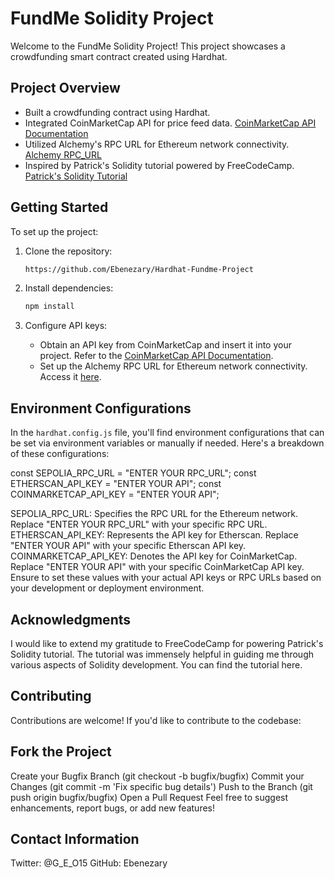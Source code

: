 # FundMe Solidity Project

Welcome to the FundMe Solidity Project! This project showcases a crowdfunding smart contract created using Hardhat.

## Project Overview

- Built a crowdfunding contract using Hardhat.
- Integrated CoinMarketCap API for price feed data. [CoinMarketCap API Documentation](https://coinmarketcap.com/api/documentation/v1/)
- Utilized Alchemy's RPC URL for Ethereum network connectivity. [Alchemy RPC_URL](https://www.alchemy.com/dapps/alchemy)
- Inspired by Patrick's Solidity tutorial powered by FreeCodeCamp. [Patrick's Solidity Tutorial](https://youtu.be/gyMwXuJrbJQ?si=Pk-F1s9vlNxTakBH)

## Getting Started

To set up the project:

1. Clone the repository:

    ```bash
    https://github.com/Ebenezary/Hardhat-Fundme-Project
    ```

2. Install dependencies:

    ```bash
    npm install
    ```

3. Configure API keys:
    - Obtain an API key from CoinMarketCap and insert it into your project. Refer to the [CoinMarketCap API Documentation](https://coinmarketcap.com/api/documentation/v1/).
    - Set up the Alchemy RPC URL for Ethereum network connectivity. Access it [here](https://www.alchemy.com/dapps/alchemy).

## Environment Configurations

In the `hardhat.config.js` file, you'll find environment configurations that can be set via environment variables or manually if needed. Here's a breakdown of these configurations:

const SEPOLIA_RPC_URL = "ENTER YOUR RPC_URL";
const ETHERSCAN_API_KEY = "ENTER YOUR API";
const COINMARKETCAP_API_KEY = "ENTER YOUR API";

SEPOLIA_RPC_URL: Specifies the RPC URL for the Ethereum network. Replace "ENTER YOUR RPC_URL" with your specific RPC URL.
ETHERSCAN_API_KEY: Represents the API key for Etherscan. Replace "ENTER YOUR API" with your specific Etherscan API key.
COINMARKETCAP_API_KEY: Denotes the API key for CoinMarketCap. Replace "ENTER YOUR API" with your specific CoinMarketCap API key. Ensure to set these values with your actual API keys or RPC URLs based on your development or deployment environment.

## Acknowledgments
I would like to extend my gratitude to FreeCodeCamp for powering Patrick's Solidity tutorial. The tutorial was immensely helpful in guiding me through various aspects of Solidity development. You can find the tutorial here.

## Contributing
Contributions are welcome! If you'd like to contribute to the codebase:

## Fork the Project
Create your Bugfix Branch (git checkout -b bugfix/bugfix)
Commit your Changes (git commit -m 'Fix specific bug details')
Push to the Branch (git push origin bugfix/bugfix)
Open a Pull Request
Feel free to suggest enhancements, report bugs, or add new features!

## Contact Information
Twitter: @G_E_O15
GitHub: Ebenezary
